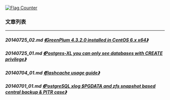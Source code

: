 <a rel="nofollow" href="http://info.flagcounter.com/h9V1"  ><img src="http://s03.flagcounter.com/count/h9V1/bg_FFFFFF/txt_000000/border_CCCCCC/columns_2/maxflags_12/viewers_0/labels_0/pageviews_0/flags_0/"  alt="Flag Counter"  border="0"  ></a>  
  
### 文章列表  
----  
##### 20140725_02.md   [《GreenPlum 4.3.2.0 installed in CentOS 6.x x64》](20140725_02.md)  
##### 20140725_01.md   [《Postgres-XL you can only see databases with CREATE privilege》](20140725_01.md)  
##### 20140704_01.md   [《flashcache usage guide》](20140704_01.md)  
##### 20140701_01.md   [《PostgreSQL xlog $PGDATA and zfs snapshot based central backup & PITR case》](20140701_01.md)  
